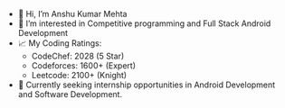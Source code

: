 - 👋 Hi, I’m Anshu Kumar Mehta
- 👀 I’m interested in Competitive programming and Full Stack Android Development
- 📈 My Coding Ratings: 
  - CodeChef: 2028 (5 Star)
  - Codeforces: 1600+ (Expert)
  - Leetcode: 2100+ (Knight)
- 💼 Currently seeking internship opportunities in Android Development and Software Development.


<!---
anshux2211/anshux2211 is a ✨ special ✨ repository because its `README.md` (this file) appears on your GitHub profile.
You can click the Preview link to take a look at your changes.
--->
